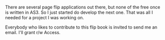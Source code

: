 There are several page flip applications out there, but none of the free once is written in AS3. So I just started do develop the next one. That was all I needed for a project I was working on.

Everybody who likes to contribute to this flip book is invited to send me an email. I'll grant r/w Access.